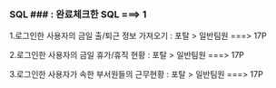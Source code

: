 ### SQL ### : 완료체크한 SQL ===> 1

 1.로그인한 사용자의 금일 출/퇴근 정보 가져오기 : 포탈 > 일반팀원 ===> 17P

 2.로그인한 사용자의 금일 휴가/휴직 현황 : 포탈 > 일반팀원 ===> 17P

 3.로그인한 사용자가 속한 부서원들의 근무현황 : 포탈 > 일반팀원 ===> 17P


